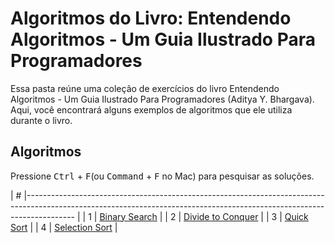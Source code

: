 
# Algoritmos do Livro: Entendendo Algoritmos - Um Guia Ilustrado Para Programadores

Essa pasta reúne uma coleção de exercícios do livro Entendendo Algoritmos - Um Guia Ilustrado Para Programadores (Aditya Y. Bhargava). Aqui, você encontrará alguns exemplos de algoritmos que ele utiliza durante o livro.

## Algoritmos

Pressione <kbd>Ctrl</kbd> + <kbd>F</kbd>(ou <kbd>Command</kbd> + <kbd>F</kbd> no Mac) para pesquisar as soluções.

| # |------------------------------------------------------------------------------------------------------------------------------------------------------------------------ |
| 1 | [Binary Search](/(Códigos)%20Entendendo%20Algoritmos%20-%20Aditya%20Y.%20Bhargava/codes/Binary%20Search.js) |
| 2 | [Divide to Conquer](/(Códigos)%20Entendendo%20Algoritmos%20-%20Aditya%20Y.%20Bhargava/codes/Divide%20to%20Conquer.js) |
| 3 | [Quick Sort](/(Códigos)%20Entendendo%20Algoritmos%20-%20Aditya%20Y.%20Bhargava/codes/QuickSort.js) |
| 4 | [Selection Sort](/(Códigos)%20Entendendo%20Algoritmos%20-%20Aditya%20Y.%20Bhargava/codes/Selection%20Sort.js) |